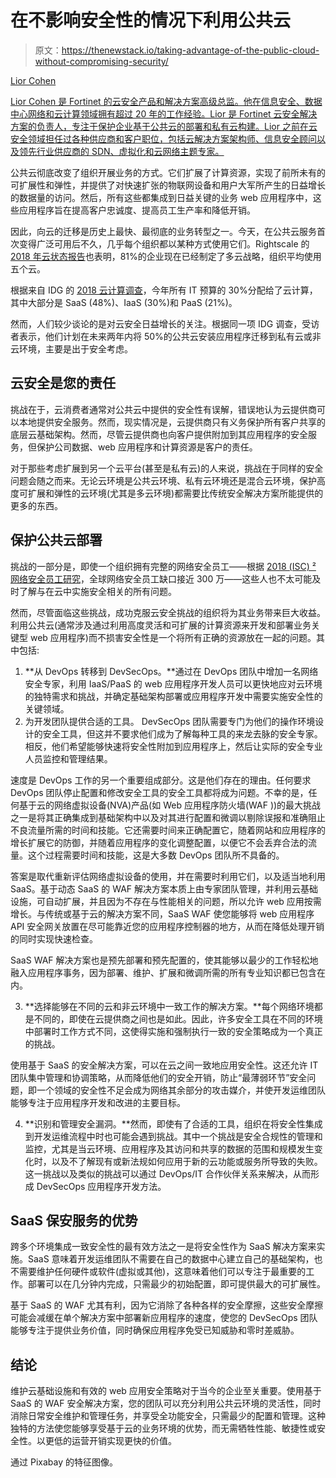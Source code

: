 # 在不影响安全性的情况下利用公共云

> 原文：<https://thenewstack.io/taking-advantage-of-the-public-cloud-without-compromising-security/>

[](https://www.linkedin.com/in/lioros/)

[Lior Cohen](https://www.linkedin.com/in/lioros/)

[Lior Cohen 是 Fortinet 的云安全产品和解决方案高级总监。他在信息安全、数据中心网络和云计算领域拥有超过 20 年的工作经验。Lior 是 Fortinet 云安全解决方案的负责人，专注于保护企业基于公共云的部署和私有云构建。Lior 之前在云安全领域担任过各种供应商和客户职位，包括云解决方案架构师、信息安全顾问以及领先行业供应商的 SDN、虚拟化和云网络主题专家。](https://www.linkedin.com/in/lioros/)

[](https://www.linkedin.com/in/lioros/)[](https://www.linkedin.com/in/lioros/)

公共云彻底改变了组织开展业务的方式。它们扩展了计算资源，实现了前所未有的可扩展性和弹性，并提供了对快速扩张的物联网设备和用户大军所产生的日益增长的数据量的访问。然后，所有这些都集成到日益关键的业务 web 应用程序中，这些应用程序旨在提高客户忠诚度、提高员工生产率和降低开销。

因此，向云的迁移是历史上最快、最彻底的业务转型之一。今天，在公共云服务首次变得广泛可用后不久，几乎每个组织都以某种方式使用它们。Rightscale 的 [2018 年云状态报告](https://www.rightscale.com/lp/state-of-the-cloud)也表明，81%的企业现在已经制定了多云战略，组织平均使用五个云。

根据来自 IDG 的 [2018 云计算调查](https://www.idg.com/tools-for-marketers/2018-cloud-computing-survey/)，今年所有 IT 预算的 30%分配给了云计算，其中大部分是 SaaS (48%)、IaaS (30%)和 PaaS (21%)。

然而，人们较少谈论的是对云安全日益增长的关注。根据同一项 IDG 调查，受访者表示，他们计划在未来两年内将 50%的公共云安装应用程序迁移到私有云或非云环境，主要是出于安全考虑。

## 云安全是您的责任

挑战在于，云消费者通常对公共云中提供的安全性有误解，错误地认为云提供商可以本地提供安全服务。然而，现实情况是，云提供商只有义务保护所有客户共享的底层云基础架构。然而，尽管云提供商也向客户提供附加到其应用程序的安全服务，但保护公司数据、web 应用程序和计算资源是客户的责任。

对于那些考虑扩展到另一个云平台(甚至是私有云)的人来说，挑战在于同样的安全问题会随之而来。无论云环境是公共云环境、私有云环境还是混合云环境，保护高度可扩展和弹性的云环境(尤其是多云环境)都需要比传统安全解决方案所能提供的更多的东西。

## 保护公共云部署

挑战的一部分是，即使一个组织拥有完整的网络安全员工——根据 [2018 (ISC) ² 网络安全员工研究](https://www.isc2.org/Research/Workforce-Study)，全球网络安全员工缺口接近 300 万——这些人也不太可能及时了解与在云中实施安全相关的所有问题。

然而，尽管面临这些挑战，成功克服云安全挑战的组织将为其业务带来巨大收益。利用公共云(通常涉及通过利用高度灵活和可扩展的计算资源来开发和部署业务关键型 web 应用程序)而不损害安全性是一个将所有正确的资源放在一起的问题。其中包括:

1.  **从 DevOps 转移到 DevSecOps。**通过在 DevOps 团队中增加一名网络安全专家，利用 IaaS/PaaS 的 web 应用程序开发人员可以更快地应对云环境的独特需求和挑战，并确定基础架构部署或应用程序开发中需要实施安全性的关键领域。
2.  为开发团队提供合适的工具。 DevSecOps 团队需要专门为他们的操作环境设计的安全工具，但这并不要求他们成为了解每种工具的来龙去脉的安全专家。相反，他们希望能够快速将安全性附加到应用程序上，然后让实际的安全专业人员监控和管理结果。

速度是 DevOps 工作的另一个重要组成部分。这是他们存在的理由。任何要求 DevOps 团队停止配置和修改安全工具的安全工具都将成为问题。不幸的是，任何基于云的网络虚拟设备(NVA)产品(如 Web 应用程序防火墙(WAF ))的最大挑战之一是将其正确集成到基础架构中以及对其进行配置和微调以剔除误报和准确阻止不良流量所需的时间和技能。它还需要时间来正确配置它，随着网站和应用程序的增长扩展它的防御，并随着应用程序的变化调整配置，以便它不会丢弃合法的流量。这个过程需要时间和技能，这是大多数 DevOps 团队所不具备的。

答案是取代重新评估网络虚拟设备的使用，并在需要时利用它们，以及适当地利用 SaaS。基于动态 SaaS 的 WAF 解决方案本质上由专家团队管理，并利用云基础设施，可自动扩展，并且因为不存在与性能相关的问题，所以允许 web 应用按需增长。与传统或基于云的解决方案不同，SaaS WAF 使您能够将 web 应用程序 API 安全网关放置在尽可能靠近您的应用程序控制器的地方，从而在降低处理开销的同时实现快速检查。

SaaS WAF 解决方案也是预先部署和预先配置的，使其能够以最少的工作轻松地融入应用程序事务，因为部署、维护、扩展和微调所需的所有专业知识都已包含在内。

3.  **选择能够在不同的云和非云环境中一致工作的解决方案。**每个网络环境都是不同的，即使在云提供商之间也是如此。因此，许多安全工具在不同的环境中部署时工作方式不同，这使得实施和强制执行一致的安全策略成为一个真正的挑战。

使用基于 SaaS 的安全解决方案，可以在云之间一致地应用安全性。这还允许 IT 团队集中管理和协调策略，从而降低他们的安全开销，防止“最薄弱环节”安全问题，即一个领域的安全性不足会成为网络其余部分的攻击媒介，并使开发运维团队能够专注于应用程序开发和改进的主要目标。

4.  **识别和管理安全漏洞。**然而，即使有了合适的工具，组织在将安全性集成到开发运维流程中时也可能会遇到挑战。其中一个挑战是安全合规性的管理和监控，尤其是当云环境、应用程序及其访问和共享的数据的范围和规模发生变化时，以及不了解现有或新法规如何应用于新的云功能或服务所导致的失败。这一挑战以及类似的挑战可以通过 DevOps/IT 合作伙伴关系来解决，从而形成 DevSecOps 应用程序开发方法。

## SaaS 保安服务的优势

跨多个环境集成一致安全性的最有效方法之一是将安全性作为 SaaS 解决方案来实施。SaaS 意味着开发运维团队不需要在自己的数据中心建立自己的基础架构，也不需要维护任何硬件或软件(虚拟或其他)，这意味着他们可以专注于最重要的工作。部署可以在几分钟内完成，只需最少的初始配置，即可提供最大的可扩展性。

基于 SaaS 的 WAF 尤其有利，因为它消除了各种各样的安全摩擦，这些安全摩擦可能会减缓在单个解决方案中部署新应用程序的速度，使您的 DevSecOps 团队能够专注于提供业务价值，同时确保应用程序免受已知威胁和零时差威胁。

## 结论

维护云基础设施和有效的 web 应用安全策略对于当今的企业至关重要。使用基于 SaaS 的 WAF 安全解决方案，您的团队可以充分利用公共云环境的灵活性，同时消除日常安全维护和管理任务，并享受全功能安全，只需最少的配置和管理。这种独特的方法使您能够享受基于云的业务环境的优势，而无需牺牲性能、敏捷性或安全性。以更低的运营开销实现更快的价值。

通过 Pixabay 的特征图像。

<svg xmlns:xlink="http://www.w3.org/1999/xlink" viewBox="0 0 68 31" version="1.1"><title>Group</title> <desc>Created with Sketch.</desc></svg>